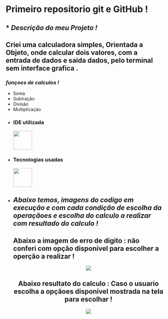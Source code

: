 # **Primeiro repositorio  git e GitHub !**

   ## * ***Descrição do meu Projeto !***
 
 ## Criei uma calculadora simples, Orientada a Objeto, onde calcular dois valores, com a entrada de dados e saida dados, pelo terminal sem interface grafica .
  
 ### ***funçoes de calculos !***
  * Soma 
  * Subtração
  * Divisão
  * Multiplicação
- ### IDE utilizada
  <img src="https://cdn.jsdelivr.net/gh/devicons/devicon/icons/vscode/vscode-original-wordmark.svg" whidt="60" height="60"/> 

- ### Tecnologias usadas
    <img src="https://cdn.jsdelivr.net/gh/devicons/devicon/icons/java/java-original-wordmark.svg" whidt="60" height="60"/>
- ##  _Abaixo temos, imagens do codigo em execução e com cada condição de escolha da operaçãoes e escolha do calculo a realizar com resultado do calculo !_
   ## Abaixo a imagem de erro de digito :  não conferi com opção disponivel para escolher a operção a realizar !
   <div align="center">
        <img src="https://github.com/Rafael100099/Calculadora/assets/93090098/3d8fdd32-84e2-4182-9097-9d7d234d4f7a" <div/>
             <div/>
                
    ## Abaixo resultato do calculo :  Caso o usuario escolha a opçãoes disponivel mostrada na tela para escolhar !
  <div align="center">
      <img src="https://github.com/Rafael100099/Calculadora/assets/93090098/c6368d2e-fb23-4de5-a983-fc60a3ccdcbc"
      <div/>
